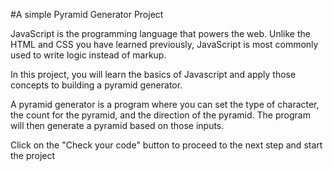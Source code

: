 #A simple Pyramid Generator Project

JavaScript is the programming language that powers the web. Unlike the HTML and CSS you have learned previously,
JavaScript is most commonly used to write logic instead of markup.

In this project, you will learn the basics of Javascript and apply those concepts to building a pyramid generator.

A pyramid generator is a program where you can set the type of character, the count for the pyramid,
and the direction of the pyramid. The program will then generate a pyramid based on those inputs.

Click on the "Check your code" button to proceed to the next step and start the project
